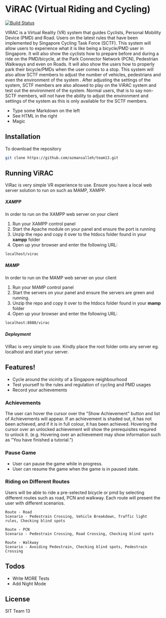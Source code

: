 # ViRAC (Virtual Riding and Cycling)

[![Build Status](https://travis-ci.org/joemccann/dillinger.svg?branch=master)](https://travis-ci.org/joemccann/dillinger)

VIRAC is a Virtual Reality (VR) system that guides Cyclists, Personal Mobility Device (PMD) and Road. Users on the latest rules that have been implemented by Singapore Cycling Task Force (SCTF). This system will allow users to experience what it is like being a bicycle/PMD user in Singapore. It will also show the cyclists how to prepare before and during a ride on the PMD/bicycle, at the Park Connector Network (PCN), Pedestrian Walkways and even on Roads. It will also show the users how to properly park their bicycle/PMDs when the user comes to a stop. This system will also allow SCTF members to adjust the number of vehicles, pedestrians and even the environment of the system . After adjusting the settings of the system, SCTF members are also allowed to play on the ViRAC system and test out the environment of the system. Normal users, that is to say non-SCTF members, will not have the ability to
adjust the environment and settings of the system as this is only available for the SCTF members.

  - Type some Markdown on the left
  - See HTML in the right
  - Magic


## Installation
To download the repository
```sh
git clone https://github.com/azmansalleh/team13.git
```

## Running ViRAC
ViRac is very simple VR experience to use. Ensure you have a local web server solution to run on such as MAMP, XAMPP.

##### XAMPP
In order to run on the XAMPP web server on your client
1. Run your XAMPP control panel
2. Start the Apache module on your panel and ensure the port is running
3. Unzip the repo and copy it over to the htdocs folder found in your **xampp** folder
3. Open up your browser and enter the following URL: 
```sh
localhost/virac
```

##### MAMP
In order to run on the MAMP web server on your client
1. Run your MAMP control panel
2. Start the servers on your panel and ensure the servers are green and running.
3. Unzip the repo and copy it over to the htdocs folder found in your **mamp** folder
3. Open up your browser and enter the following URL: 
```sh
localhost:8888/virac
```

##### Deployment
ViRac is very simple to use. Kindly place the root folder onto any server eg. localhost and start your server.

## Features!
  - Cycle around the vicinity of a Singapore neighbourhood
  - Test yourself to the rules and regulation of cycling and PMD usages
  - Record your achievements

### Achievements
The user can hover the cursor over the "Show Achievement" button and list of Achievements will appear. If an achievement is shaded out, it has not been achieved, and if it is in full colour, it has been achieved. Hovering the cursor over an unlocked achievement will show the prerequisites required to unlock it. (e.g. Hovering over an achievement may show information such as "You have finished a tutorial.")

### Pause Game
  - User can pause the game while in progress.
  - User can resume the game when the game is in paused state.

### Riding on Different Routes
Users will be able to ride a pre-selected bicycle or pmd by selecting different routes such as road, PCN and walkway. Each route will present the user with different scenarios.

	Route - Road
	Scenario - Pedestrain Crossing, Vehicle Breakdown, Traffic light rules, Checking blind spots
	
	Route - PCN
	Scenario - Pedestrain Crossing, Road Crossing, Checking blind spots
	
	Route - Walkway
	Scenario - Avoiding Pedestrain, Checking blind spots, Pedestrain Crossing
    
## Todos

 - Write MORE Tests
 - Add Night Mode

License
----

SIT Team 13 
